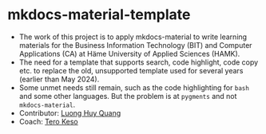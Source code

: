 # mkdocs-material-template
- The work of this project is to apply mkdocs-material to write learning materials for the Business Information Technology (BIT) and Computer Applications (CA) at Häme University of Applied Sciences (HAMK).  
- The need for a template that supports search, code highlight, code copy etc. to replace the old, unsupported template used for several years (earlier than May 2024).  
- Some unmet needs still remain, such as the code highlighting for `bash` and some other languages. But the problem is at `pygments` and not `mkdocs-material`.
- Contributor: [Luong Huy Quang](https://github.com/luonghuyquang)  
- Coach: [Tero Keso](https://github.com/TeroKeso)